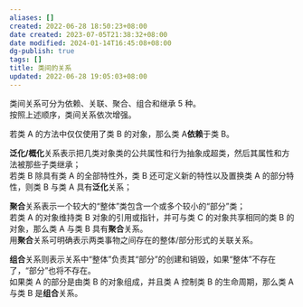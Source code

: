 ```yaml
---
aliases: []
created: 2022-06-28 18:50:23+08:00
date created: 2023-07-05T21:38:32+08:00
date modified: 2024-01-14T16:45:08+08:00
dg-publish: true
tags: []
title: 类间的关系
updated: 2022-06-28 19:05:03+08:00
---
```


类间关系可分为依赖、关联、聚合、组合和继承 5 种。  
按照上述顺序，类间关系依次增强。

若类 A 的方法中仅仅使用了类 B 的对象，那么类 A**依赖**于类 B。

**泛化/概化**关系表示把几类对象类的公共属性和行为抽象成超类，然后其属性和方法被那些子类继承；  
若类 B 除具有类 A 的全部特性外，类 B 还可定义新的特性以及置换类 A 的部分特性，则类 B 与类 A 具有**泛化**关系；

**聚合**关系表示一个较大的“整体”类包含一个或多个较小的“部分”类；  
若类 A 的对象维持类 B 对象的引用或指针，并可与类 C 的对象共享相同的类 B 的对象，那么类 A 与类 B 具有**聚合**关系。  
用**聚合**关系可明确表示两类事物之间存在的整体/部分形式的关联关系。

**组合**关系则表示关系中“整体”负责其“部分”的创建和销毁，如果“整体”不存在了，“部分”也将不存在。  
如果类 A 的部分是由类 B 的对象组成，并且类 A 控制类 B 的生命周期，那么类 A 与类 B 是**组合**关系。